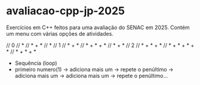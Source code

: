 # avaliacao-cpp-jp-2025
Exercícios em C++ feitos para uma avaliação do SENAC em 2025. Contém um menu com várias opções de atividades.

// 0
// *
// * + *
// *
// 1
// * + *
// * + * + *
// * + *
// 2
// * + * + *
// * + * + * + *
// * + * + *
- Sequência (loop)
- primeiro numero(1) -> adiciona mais um -> repete o penúltimo -> adiciona mais um -> adiciona mais um -> repete o penúltimo...
